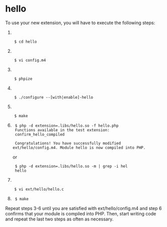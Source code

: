 # hello

To use your new extension, you will have to execute the following steps:

1.  

        $ cd hello

2.  

        $ vi config.m4

3.  

        $ phpize

4.  

        $ ./configure --[with|enable]-hello

5.  

        $ make

6.  
        $ php -d extension=.libs/hello.so -f hello.php
        Functions available in the test extension:
        confirm_hello_compiled

        Congratulations! You have successfully modified ext/hello/config.m4. Module hello is now compiled into PHP.

    or

        $ php -d extension=.libs/hello.so -m | grep -i hel
        hello

7.  

        $ vi ext/hello/hello.c

8.  
        $ make

Repeat steps 3-6 until you are satisfied with ext/hello/config.m4 and
step 6 confirms that your module is compiled into PHP. Then, start writing
code and repeat the last two steps as often as necessary.
